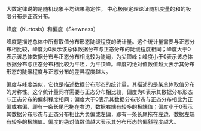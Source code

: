 大数定律说的是随机现象平均结果稳定性。
中心极限定理论证随机变量的和的极限分布是正态分布。


峰度（Kurtosis）和偏度（Skewness）

峰度是描述总体中所有取值分布形态陡缓程度的统计量。这个统计量需要与正态分布相比较，峰度为0表示该总体数据分布与正态分布的陡缓程度相同；峰度大于0表示该总体数据分布与正态分布相比较为陡峭，为尖顶峰；峰度小于0表示该总体数据分布与正态分布相比较为平坦，为平顶峰。峰度的绝对值数值越大表示其分布形态的陡缓程度与正态分布的差异程度越大。

偏度与峰度类似，它也是描述数据分布形态的统计量，其描述的是某总体取值分布的对称性。这个统计量同样需要与正态分布相比较，偏度为0表示其数据分布形态与正态分布的偏斜程度相同；偏度大于0表示其数据分布形态与正态分布相比为正偏或右偏，即有一条长尾巴拖在右边，数据右端有较多的极端值；偏度小于0表示其数据分布形态与正态分布相比为负偏或左偏，即有一条长尾拖在左边，数据左端有较多的极端值。偏度的绝对值数值越大表示其分布形态的偏斜程度越大。

